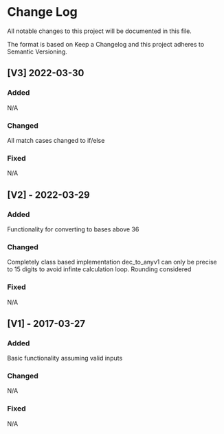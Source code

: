 # Change Log
All notable changes to this project will be documented in this file.

The format is based on Keep a Changelog and this project adheres to Semantic Versioning.

## [V3] 2022-03-30

### Added
N/A
### Changed
All match cases changed to if/else
### Fixed
N/A

## [V2] - 2022-03-29

### Added
Functionality for converting to bases above 36
### Changed
Completely class based implementation
dec_to_anyv1 can only be precise to 15 digits to avoid infinte calculation loop. Rounding considered
### Fixed
N/A

## [V1] - 2017-03-27
### Added
Basic functionality assuming valid inputs
### Changed
N/A
### Fixed
N/A
